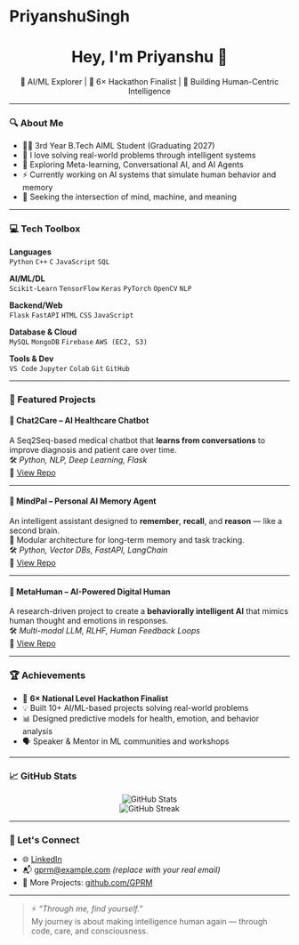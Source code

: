 # PriyanshuSingh

<h1 align="center">Hey, I'm Priyanshu 👋</h1>
<p align="center">
🚀 AI/ML Explorer | 🎯 6× Hackathon Finalist | 🧠 Building Human-Centric Intelligence  
</p>

---

### 🔍 About Me

- 👨‍💻 3rd Year B.Tech AIML Student (Graduating 2027)
- 🔭 I love solving real-world problems through intelligent systems
- 🧠 Exploring Meta-learning, Conversational AI, and AI Agents
- ⚡ Currently working on AI systems that simulate human behavior and memory
- 🧘 Seeking the intersection of mind, machine, and meaning

---

### 💻 Tech Toolbox

**Languages**  
`Python` `C++` `C` `JavaScript` `SQL`

**AI/ML/DL**  
`Scikit-Learn` `TensorFlow` `Keras` `PyTorch` `OpenCV` `NLP`

**Backend/Web**  
`Flask` `FastAPI` `HTML` `CSS` `JavaScript`

**Database & Cloud**  
`MySQL` `MongoDB` `Firebase` `AWS (EC2, S3)`

**Tools & Dev**  
`VS Code` `Jupyter` `Colab` `Git` `GitHub`  

---

### 🌟 Featured Projects

#### 💬 Chat2Care – AI Healthcare Chatbot  
A Seq2Seq-based medical chatbot that **learns from conversations** to improve diagnosis and patient care over time.  
🛠️ *Python, NLP, Deep Learning, Flask*  
🔗 [View Repo](https://github.com/GPRM/Chat2Care)

---

#### 🧠 MindPal – Personal AI Memory Agent  
An intelligent assistant designed to **remember**, **recall**, and **reason** — like a second brain.  
🧩 Modular architecture for long-term memory and task tracking.  
🛠️ *Python, Vector DBs, FastAPI, LangChain*  
🔗 [View Repo](https://github.com/GPRM/MindPal)

---

#### 👤 MetaHuman – AI-Powered Digital Human  
A research-driven project to create a **behaviorally intelligent AI** that mimics human thought and emotions in responses.  
🛠️ *Multi-modal LLM, RLHF, Human Feedback Loops*  
🔗 [View Repo](https://github.com/GPRM/MetaHuman)

---

### 🏆 Achievements

- 🏅 **6× National Level Hackathon Finalist**
- 💡 Built 10+ AI/ML-based projects solving real-world problems
- 📊 Designed predictive models for health, emotion, and behavior analysis
- 🗣️ Speaker & Mentor in ML communities and workshops

---

### 📈 GitHub Stats

<p align="center">
  <img src="https://github-readme-stats.vercel.app/api?username=GPRM&show_icons=true&theme=radical" alt="GitHub Stats" />
  <br/>
  <img src="https://github-readme-streak-stats.herokuapp.com/?user=GPRM&theme=radical" alt="GitHub Streak" />
</p>

---

### 🔗 Let's Connect

- 🌐 [LinkedIn](https://linkedin.com/in/gprm)  
- 📬 gprm@example.com *(replace with your real email)*  
- 🧭 More Projects: [github.com/GPRM](https://github.com/GPRM)

---

> ⚡ *“Through me, find yourself.”*  
> My journey is about making intelligence human again — through code, care, and consciousness.
